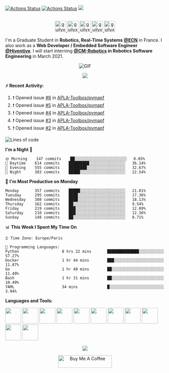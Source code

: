 [![Actions Status](https://github.com/guilyx/guilyx/workflows/wakatime-stats/badge.svg)](https://github.com/guilyx/guilyx/actions)
[![Actions Status](https://github.com/guilyx/guilyx/workflows/update-gh-activity/badge.svg)](https://github.com/guilyx/guilyx/actions)
![](https://visitor-badge.glitch.me/badge?page_id=guilyx.guilyx)

<p align="center">
<br/>
<a href="https://twitter.com/spida_rwin">
  <img alt="guilyx | Twitter" width="35px" src="https://image.flaticon.com/icons/svg/2111/2111703.svg" />
</a>
<a href="https://www.linkedin.com/in/erwinlejeune-lkn">
  <img alt="guilyx's LinkdeIN" width="35px" src="https://image.flaticon.com/icons/svg/2111/2111465.svg" />
</a>
<a href="https://www.facebook.com/erwin.lejeune">
  <img alt="guilyx's Facebook" width="35px" src="https://image.flaticon.com/icons/svg/2111/2111342.svg" />
</a>
<a href="https://www.instagram.com/spid_erwin">
  <img alt="guilyx's Instagram" width="35px" src="https://image.flaticon.com/icons/svg/2111/2111421.svg" />
</a>
<a href="https://open.spotify.com/user/11147618695?si=zZFn6uAGRLyoU02lsG50GA">
  <img alt="guilyx's Spotify" width="35px" src="https://image.flaticon.com/icons/svg/2111/2111627.svg" />
</a>
</p>

I'm a Graduate Student in **Robotics, Real-Time Systems [@ECN](https://www.ec-nantes.fr)** in France. I also work as a **Web Developer / Embedded Software Engineer [@Hiventive](https://www.hiventive.com)**. I will start interning **[@CM-Robotics](https://cm-robotics.com) in Robotics Software Engineering** in March 2021.

<p align="center">
<img align="center" alt="GIF" src="https://media1.tenor.com/images/1c6140897565e34a4e98f618e220dc0d/tenor.gif?itemid=9358372" />
</p>

<p align="center">
  <img alig src="https://github-profile-trophy.vercel.app/?username=guilyx&column=6&rank=SSS,SS,S,AAA,AA,A,B,C" />
</p>


**:zap: Recent Activity:**

<!--START_SECTION:activity-->
1. ❗️ Opened issue [#6](https://github.com/APLA-Toolbox/pymapf/issues/6) in [APLA-Toolbox/pymapf](https://github.com/APLA-Toolbox/pymapf)
2. ❗️ Opened issue [#5](https://github.com/APLA-Toolbox/pymapf/issues/5) in [APLA-Toolbox/pymapf](https://github.com/APLA-Toolbox/pymapf)
3. ❗️ Opened issue [#4](https://github.com/APLA-Toolbox/pymapf/issues/4) in [APLA-Toolbox/pymapf](https://github.com/APLA-Toolbox/pymapf)
4. ❗️ Opened issue [#3](https://github.com/APLA-Toolbox/pymapf/issues/3) in [APLA-Toolbox/pymapf](https://github.com/APLA-Toolbox/pymapf)
5. ❗️ Opened issue [#2](https://github.com/APLA-Toolbox/pymapf/issues/2) in [APLA-Toolbox/pymapf](https://github.com/APLA-Toolbox/pymapf)
<!--END_SECTION:activity-->

<!--START_SECTION:waka-->
![Lines of code](https://img.shields.io/badge/From%20Hello%20World%20I%27ve%20Written-5.0%20million%20lines%20of%20code-blue)

**I'm a Night 🦉** 

```text
🌞 Morning    147 commits    ██░░░░░░░░░░░░░░░░░░░░░░░   8.65% 
🌆 Daytime    614 commits    █████████░░░░░░░░░░░░░░░░   36.14% 
🌃 Evening    555 commits    ████████░░░░░░░░░░░░░░░░░   32.67% 
🌙 Night      383 commits    █████░░░░░░░░░░░░░░░░░░░░   22.54%

```
📅 **I'm Most Productive on Monday** 

```text
Monday       357 commits    █████░░░░░░░░░░░░░░░░░░░░   21.01% 
Tuesday      295 commits    ████░░░░░░░░░░░░░░░░░░░░░   17.36% 
Wednesday    308 commits    ████░░░░░░░░░░░░░░░░░░░░░   18.13% 
Thursday     162 commits    ██░░░░░░░░░░░░░░░░░░░░░░░   9.54% 
Friday       219 commits    ███░░░░░░░░░░░░░░░░░░░░░░   12.89% 
Saturday     210 commits    ███░░░░░░░░░░░░░░░░░░░░░░   12.36% 
Sunday       148 commits    ██░░░░░░░░░░░░░░░░░░░░░░░   8.71%

```


📊 **This Week I Spent My Time On** 

```text
⌚︎ Time Zone: Europe/Paris

💬 Programming Languages: 
Python                   8 hrs 22 mins       ██████████████░░░░░░░░░░░   57.27% 
Docker                   1 hr 44 mins        ███░░░░░░░░░░░░░░░░░░░░░░   11.87% 
Go                       1 hr 40 mins        ██░░░░░░░░░░░░░░░░░░░░░░░   11.49% 
Bash                     1 hr 31 mins        ██░░░░░░░░░░░░░░░░░░░░░░░   10.49% 
YAML                     34 mins             █░░░░░░░░░░░░░░░░░░░░░░░░   3.94%

```


<!--END_SECTION:waka-->

**Languages and Tools:**  

<code><img height="50" src="https://image.flaticon.com/icons/svg/2861/2861557.svg"></code>
<code><img height="50" src="https://image.flaticon.com/icons/svg/3190/3190604.svg"></code>
<code><img height="50" src="https://image.flaticon.com/icons/svg/2942/2942156.svg"></code>
<code><img height="50" src="https://img.icons8.com/color/48/000000/golang.png"></code>
<code><img height="50" src="https://image.flaticon.com/icons/svg/1628/1628182.svg"></code>
<code><img height="50" src="https://image.flaticon.com/icons/png/512/2085/2085061.png"></code>
<code><img height="50" src="https://image.flaticon.com/icons/svg/2535/2535543.svg"></code>
<code><img height="50" src="https://cdn.icon-icons.com/icons2/1508/PNG/512/matlab_104289.png"></code>
<code><img height="50" src="https://image.flaticon.com/icons/svg/2721/2721297.svg"></code>
<code><img height="50" src="https://image.flaticon.com/icons/svg/752/752605.svg"></code>
<code><img height="50" src="https://image.flaticon.com/icons/svg/1680/1680899.svg"></code>

<p align="center">
<img align="center" src="https://github-readme-stats.vercel.app/api?username=guilyx&show_icons=true&hide_border=true">
</p>

<p align="center">
<a href="https://www.buymeacoffee.com/dq01aOE" target="_blank"><img src="https://cdn.buymeacoffee.com/buttons/default-red.png" alt="Buy Me A Coffee" height="40" width="170" ></a>
</p>
